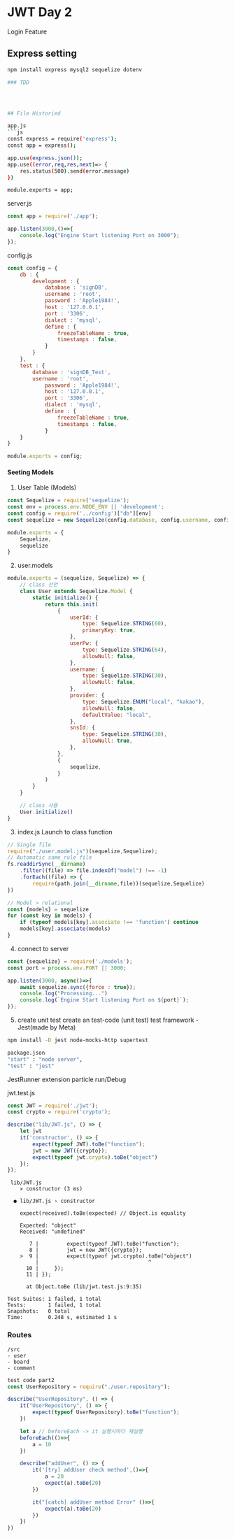 # JWT Day 2
Login Feature

## Express setting

```sh
npm install express mysql2 sequelize dotenv

### TDD




## File Historied

app.js 
```js
const express = require('express');
const app = express();

app.use(express.json());
app.use((error,req,res,next)=> {
    res.status(500).send(error.message)
})

module.exports = app;
```

server.js
```js
const app = require('./app');

app.listen(3000,()=>{
    console.log("Engine Start listening Port on 3000");
});
```

config.js
```js
const config = {
    db : {
        development : {
            database : 'signDB',
            username : 'root',
            password : 'Apple1984!',
            host : '127.0.0.1',
            port : '3306',
            dialect : 'mysql',
            define : {
                freezeTableName : true,
                timestamps : false,
            }
        }
    },
    test : {
        database : 'signDB_Test',
        username : 'root',
            password : 'Apple1984!',
            host : '127.0.0.1',
            port : '3306',
            dialect : 'mysql',
            define : {
                freezeTableName : true,
                timestamps : false,
            }
    }
}

module.exports = config;
```

#### Seeting Models
1) User Table (Models)

```js
const Sequelize = require('sequelize');
const env = process.env.NODE_ENV || 'development';
const config = require('../config')["db"][env]
const sequelize = new Sequelize(config.database, config.username, config.password, config);

module.exports = {
    Sequelize,
    sequelize
}
```

2) user.models
```js
module.exports = (sequelize, Sequelize) => {
    // class 선언
    class User extends Sequelize.Model {
        static initialize() {
            return this.init(
                {
                    userId: {
                        type: Sequelize.STRING(60),
                        primaryKey: true,
                    },
                    userPw: {
                        type: Sequelize.STRING(64),
                        allowNull: false,
                    },
                    username: {
                        type: Sequelize.STRING(30),
                        allowNull: false,
                    },
                    provider: {
                        type: Sequelize.ENUM("local", "kakao"),
                        allowNull: false,
                        defaultValue: "local",
                    },
                    snsId: {
                        type: Sequelize.STRING(30),
                        allowNull: true,
                    },
                },
                {
                    sequelize,
                }
            )
        }
    }

    // class 사용
    User.initialize()
}
```

3) index.js Launch to class function 
```js
// Single file 
require("./user.model.js")(sequelize,Sequelize);
// Automatic same_rule file 
fs.readdirSync(__dirname)
    .filter((file) => file.indexOf("model") !== -1)
    .forEach((file) => {
        require(path.join(__dirname,file))(sequelize,Sequelize)
})

// Model > relational 
const {models} = sequelize 
for (const key in models) {
    if (typeof models[key].associate !== 'function') continue 
    models[key].associate(models)
}


```

4) connect to server
```js
const {sequelize} = require('./models');
const port = process.env.PORT || 3000;

app.listen(3000, async()=>{
    await sequelize.sync({force : true});
    console.log("Processing...")
    console.log(`Engine Start listening Port on ${port}`);
});
```

5) create unit test
create an test-code (unit test)
test framework - Jest(made by Meta)
```sh
npm install -D jest node-mocks-http supertest
```

```sh
package.json
"start" : "node server",
"test" : "jest"
```

JestRunner extension 
particle run/Debug

jwt.test.js
```js
const JWT = require('./jwt');
const crypto = require('crypto');

describe("lib/JWT.js", () => {
    let jwt
    it('constructor', () => {
        expect(typeof JWT).toBe("function");
        jwt = new JWT({crypto});
        expect(typeof jwt.crypto).toBe("object")
    });
});
```

```result 
 lib/JWT.js
    ✕ constructor (3 ms)

  ● lib/JWT.js › constructor

    expect(received).toBe(expected) // Object.is equality

    Expected: "object"
    Received: "undefined"

       7 |         expect(typeof JWT).toBe("function");
       8 |         jwt = new JWT({crypto});
    >  9 |         expect(typeof jwt.crypto).toBe("object")
         |                                   ^
      10 |     });
      11 | });

      at Object.toBe (lib/jwt.test.js:9:35)

Test Suites: 1 failed, 1 total
Tests:       1 failed, 1 total
Snapshots:   0 total
Time:        0.248 s, estimated 1 s
```

### Routes 
```
/src
- user
- board
- comment
```

```javascript
test code part2
const UserRepository = require("./user.repository");

describe("UserRepository", () => {
    it("UserRepository", () => {
        expect(typeof UserRepository).toBe("function");
    })

    let a // beforeEach -> it 실행시마다 재실행
    beforeEach(()=>{
        a = 10
    })

    describe("addUser", () => {
        it('[try] addUser check method',()=>{
            a = 20
            expect(a).toBe(20)
        })

        it("[catch] addUser method Error" ()=>{
            expect(a).toBe(20)
        })
    })
})

```